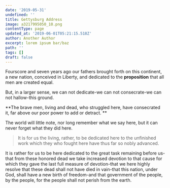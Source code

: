 ```yaml
---
date: '2019-05-31'
undefined: ''
title: Gettysburg Address
image: a3217995050_10.png
contentType: page
updated_at: '2019-06-01T05:21:15.518Z'
author: Another Author
excerpt: lorem ipsum bar/baz
path: ''
tags: []
draft: false
---
```

Fourscore and seven years ago our fathers brought forth on this continent, a new nation, conceived in Liberty, and dedicated to the **proposition** that all men are created equal.

But, in a larger sense, we can not dedicate\-we can not consecrate\-we can not hallow\-this ground.



**The brave men, living and dead, who struggled here, have consecrated it, far above our poor power to add or detract. **

The world will little note, nor long remember what we say here, but it can never forget what they did here. 

> It is for us the living, rather, to be dedicated here to the unfinished work which they who fought here have thus far so nobly advanced.  

It is rather for us to be here dedicated to the great task remaining before us\-that from these honored dead we take increased devotion to that cause for which they gave the last full measure of devotion\-that we here highly resolve that these dead shall not have died in vain\-that this nation, under God, shall have a new birth of freedom\-and that government of the people, by the people, for the people shall not perish from the earth.
